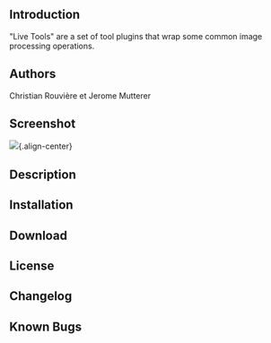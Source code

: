 ## Introduction

\"Live Tools\" are a set of tool plugins that wrap some common image
processing operations.

## Authors

Christian Rouvière et Jerome Mutterer

## Screenshot

![](/plugin/utilities/live_tools/livetoolsv2.png){.align-center}

## Description

## Installation

## Download

## License

## Changelog

## Known Bugs
